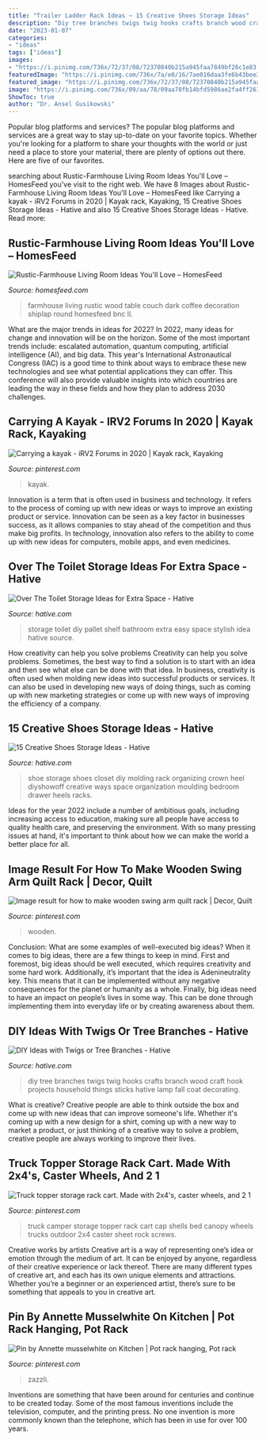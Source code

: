```yaml
---
title: "Trailer Ladder Rack Ideas ~ 15 Creative Shoes Storage Ideas"
description: "Diy tree branches twigs twig hooks crafts branch wood craft hook projects household things sticks hative lamp fall coat decorating"
date: "2023-01-07"
categories:
- "ideas"
tags: ["ideas"]
images:
- "https://i.pinimg.com/736x/72/37/08/72370840b215a945faa7849bf26c1e83.jpg"
featuredImage: "https://i.pinimg.com/736x/7a/e0/16/7ae016daa3fe6b43bee3310814fce93c.jpg"
featured_image: "https://i.pinimg.com/736x/72/37/08/72370840b215a945faa7849bf26c1e83.jpg"
image: "https://i.pinimg.com/736x/09/aa/78/09aa78fb14bfd5986ae2fa4ff261d222.jpg"
ShowToc: true
author: "Dr. Ansel Gusikowski"
---
```



Popular blog platforms and services?
The popular blog platforms and services are a great way to stay up-to-date on your favorite topics. Whether you're looking for a platform to share your thoughts with the world or just need a place to store your material, there are plenty of options out there. Here are five of our favorites.

	

		
searching about Rustic-Farmhouse Living Room Ideas You&#039;ll Love – HomesFeed you've visit to the right web. We have 8 Images about Rustic-Farmhouse Living Room Ideas You&#039;ll Love – HomesFeed like Carrying a kayak - iRV2 Forums in 2020 | Kayak rack, Kayaking, 15 Creative Shoes Storage Ideas - Hative and also 15 Creative Shoes Storage Ideas - Hative. Read more:
		
    
## Rustic-Farmhouse Living Room Ideas You&#039;ll Love – HomesFeed

<img loading=lazy src="http://homesfeed.com/wp-content/uploads/2018/07/farmhouse-rustic-living-room-idea-white-shiplap-ceilings-dark-wood-floorings-wood-round-top-coffee-table-white-couch-white-upholstered-armchair-chalkboard-wall-decoration.jpg" onerror="this.onerror=null;this.src='https://tse3.mm.bing.net/th?id=OIP.Of23dTmxlTEngBiEpLJw7gHaLF&amp;pid=15.1';" alt="Rustic-Farmhouse Living Room Ideas You&#039;ll Love – HomesFeed">

_Source: homesfeed.com_

>farmhouse living rustic wood table couch dark coffee decoration shiplap round homesfeed bnc ll. 

	

What are the major trends in ideas for 2022?
In 2022, many ideas for change and innovation will be on the horizon. Some of the most important trends include: escalated automation, quantum computing, artificial intelligence (AI), and big data. 
This year's International Astronautical Congress (IAC) is a good time to think about ways to embrace these new technologies and see what potential applications they can offer. This conference will also provide valuable insights into which countries are leading the way in these fields and how they plan to address 2030 challenges.

    
## Carrying A Kayak - IRV2 Forums In 2020 | Kayak Rack, Kayaking

<img loading=lazy src="https://i.pinimg.com/736x/09/aa/78/09aa78fb14bfd5986ae2fa4ff261d222.jpg" onerror="this.onerror=null;this.src='https://tse1.mm.bing.net/th?id=OIP.eoBvwE8gY3Cy5k_X1ichFgHaJ3&amp;pid=15.1';" alt="Carrying a kayak - iRV2 Forums in 2020 | Kayak rack, Kayaking">

_Source: pinterest.com_

>kayak. 

	

Innovation is a term that is often used in business and technology. It refers to the process of coming up with new ideas or ways to improve an existing product or service. Innovation can be seen as a key factor in businesses success, as it allows companies to stay ahead of the competition and thus make big profits. In technology, innovation also refers to the ability to come up with new ideas for computers, mobile apps, and even medicines.

    
## Over The Toilet Storage Ideas For Extra Space - Hative

<img loading=lazy src="https://hative.com/wp-content/uploads/2015/02/over-the-toilet-storage/12-over-the-toilet-storage.jpg" onerror="this.onerror=null;this.src='https://tse3.mm.bing.net/th?id=OIP.ESYdy7elTm2PrMRzYrgJoAHaNK&amp;pid=15.1';" alt="Over The Toilet Storage Ideas for Extra Space - Hative">

_Source: hative.com_

>storage toilet diy pallet shelf bathroom extra easy space stylish idea hative source. 

	

How creativity can help you solve problems
Creativity can help you solve problems. Sometimes, the best way to find a solution is to start with an idea and then see what else can be done with that idea. In business, creativity is often used when molding new ideas into successful products or services. It can also be used in developing new ways of doing things, such as coming up with new marketing strategies or come up with new ways of improving the efficiency of a company.

    
## 15 Creative Shoes Storage Ideas - Hative

<img loading=lazy src="https://hative.com/wp-content/uploads/2014/11/shoes-storage-ideas/5-decorative-molding.jpg" onerror="this.onerror=null;this.src='https://tse2.mm.bing.net/th?id=OIP.TE0LJpjb0GXjk1cSIcfdTwHaLH&amp;pid=15.1';" alt="15 Creative Shoes Storage Ideas - Hative">

_Source: hative.com_

>shoe storage shoes closet diy molding rack organizing crown heel diyshowoff creative ways space organization moulding bedroom drawer heels racks. 

	

Ideas for the year 2022 include a number of ambitious goals, including increasing access to education, making sure all people have access to quality health care, and preserving the environment. With so many pressing issues at hand, it's important to think about how we can make the world a better place for all.

    
## Image Result For How To Make Wooden Swing Arm Quilt Rack | Decor, Quilt

<img loading=lazy src="https://i.pinimg.com/736x/00/cb/88/00cb8864fb48e19fa542af70477aad41.jpg" onerror="this.onerror=null;this.src='https://tse3.mm.bing.net/th?id=OIP.NqWzeWWtJRcoFKNc_lKi1gHaJ6&amp;pid=15.1';" alt="Image result for how to make wooden swing arm quilt rack | Decor, Quilt">

_Source: pinterest.com_

>wooden. 

	

Conclusion: What are some examples of well-executed big ideas?
When it comes to big ideas, there are a few things to keep in mind. First and foremost, big ideas should be well executed, which requires creativity and some hard work. Additionally, it’s important that the idea is Adenineutrality key. This means that it can be implemented without any negative consequences for the planet or humanity as a whole. Finally, big ideas need to have an impact on people’s lives in some way. This can be done through implementing them into everyday life or by creating awareness about them.

    
## DIY Ideas With Twigs Or Tree Branches - Hative

<img loading=lazy src="http://hative.com/wp-content/uploads/2015/01/twig-crafts/10-diy-ideas-with-twigs-sticks-tree-branches.jpg" onerror="this.onerror=null;this.src='https://tse4.mm.bing.net/th?id=OIP.2Iw-04ZH6nEIDg51qMHJVwHaOC&amp;pid=15.1';" alt="DIY Ideas with Twigs or Tree Branches - Hative">

_Source: hative.com_

>diy tree branches twigs twig hooks crafts branch wood craft hook projects household things sticks hative lamp fall coat decorating. 

	

What is creative?
Creative people are able to think outside the box and come up with new ideas that can improve someone's life. Whether it's coming up with a new design for a shirt, coming up with a new way to market a product, or just thinking of a creative way to solve a problem, creative people are always working to improve their lives.

    
## Truck Topper Storage Rack Cart. Made With 2x4&#039;s, Caster Wheels, And 2 1

<img loading=lazy src="https://i.pinimg.com/736x/7a/e0/16/7ae016daa3fe6b43bee3310814fce93c.jpg" onerror="this.onerror=null;this.src='https://tse3.mm.bing.net/th?id=OIP.VLfdSzz7Ni4SUJjJ8M8qqwHaJ3&amp;pid=15.1';" alt="Truck topper storage rack cart. Made with 2x4&#039;s, caster wheels, and 2 1">

_Source: pinterest.com_

>truck camper storage topper rack cart cap shells bed canopy wheels trucks outdoor 2x4 caster sheet rock screws. 

	

Creative works by artists
Creative art is a way of representing one’s idea or emotion through the medium of art. It can be enjoyed by anyone, regardless of their creative experience or lack thereof. There are many different types of creative art, and each has its own unique elements and attractions. Whether you’re a beginner or an experienced artist, there’s sure to be something that appeals to you in creative art.

    
## Pin By Annette Musselwhite On Kitchen | Pot Rack Hanging, Pot Rack

<img loading=lazy src="https://i.pinimg.com/736x/72/37/08/72370840b215a945faa7849bf26c1e83.jpg" onerror="this.onerror=null;this.src='https://tse3.mm.bing.net/th?id=OIP.1JDLo-ot7Et_ckZJ6p4dAwHaJ3&amp;pid=15.1';" alt="Pin by Annette musselwhite on Kitchen | Pot rack hanging, Pot rack">

_Source: pinterest.com_

>zazzli. 

	

Inventions are something that have been around for centuries and continue to be created today. Some of the most famous inventions include the television, computer, and the printing press. No one invention is more commonly known than the telephone, which has been in use for over 100 years.

